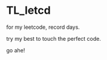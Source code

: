 # TL_letcd
<p>for my leetcode, record days.</p>
<p>try my best to touch the perfect code.</p> 
<p>go ahe!</p>
